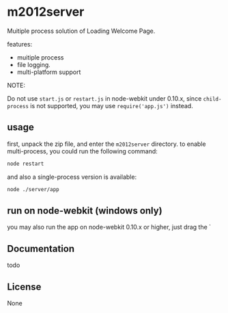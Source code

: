 # m2012server

Muitiple process solution of Loading Welcome Page.

features:

* muitiple process
* file logging.
* multi-platform support

NOTE: 

Do not use `start.js` or `restart.js` in node-webkit under 0.10.x, since `child-process` is not supported,
you may use `require('app.js')` instead.


## usage

first, unpack the zip file, and enter the `m2012server` directory.
to enable multi-process, you could run the following command:

```bash
node restart
```

and also a single-process version is available:

```bash
node ./server/app
```

## run on node-webkit (windows only) ##

you may also run the app on node-webkit 0.10.x or higher, just drag the `


## Documentation

todo

## License

None
